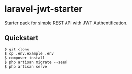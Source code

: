# laravel-jwt-starter
Starter pack for simple REST API with JWT Authentification.

## Quickstart
```
$ git clone
$ cp .env.example .env
$ composer install
$ php artisan migrate --seed
$ php artisan serve
```
